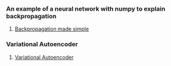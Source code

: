 ### An example of a neural network with numpy to explain backpropagation
1. [Backpropagation made simple](https://github.com/FullSimplify/Examples/blob/master/net_numpy3.ipynb)

### Variational Autoencoder 

1. [Variational Autoencoder](https://github.com/FullSimplify/Examples/blob/master/Introduction%20to%20Variational%20Autoencoders_1.ipynb)
